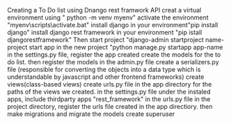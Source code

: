 Creating a To Do list using Dnango rest framwork API
creat a virtual environment using " python -m venv myenv"
activate the environment "myenv\scripts\activate.bat"
install django in your environment"pip install django"
install django rest framework in your environment "pip istall djangorestframework"
Then start project "django-admin startproject name-project
start app in the new project "python manage.py startapp app-name
in the settings.py file, register the app created
create the models for the to do list.
then register the models in the admin.py file
create a serializers.py file  (responsible for converting the objects into a data type which is understandable by javascript 
and other frontend frameworks)
create views(class-based views)
create urls.py file in the app directory for the paths of the views we created.
in the settings.py file under the instaled apps, include thirdparty apps "rest_framework"
in the urls.py file in the project directory, register the urls file created in the app directiory.
then make migrations and migrate the models 
create superuser